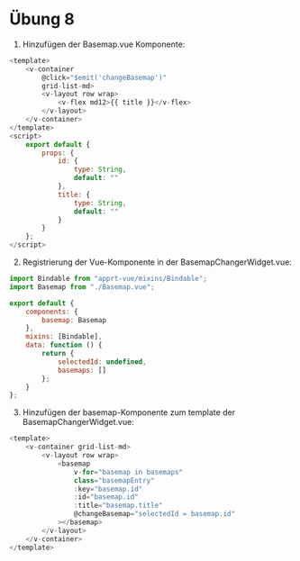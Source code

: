 # Übung 8

1. Hinzufügen der Basemap.vue Komponente:

```javascript
<template>
    <v-container
        @click="$emit('changeBasemap')"
        grid-list-md>
        <v-layout row wrap>
            <v-flex md12>{{ title }}</v-flex>
        </v-layout>
    </v-container>
</template>
<script>
    export default {
        props: {
            id: {
                type: String,
                default: ""
            },
            title: {
                type: String,
                default: ""
            }
        }
    };
</script>
```

2. Registrierung der Vue-Komponente in der BasemapChangerWidget.vue:

```javascript
import Bindable from "apprt-vue/mixins/Bindable";
import Basemap from "./Basemap.vue";

export default {
    components: {
        basemap: Basemap
    },
    mixins: [Bindable],
    data: function () {
        return {
            selectedId: undefined,
            basemaps: []
        };
    }
};
```

3. Hinzufügen der basemap-Komponente zum template der BasemapChangerWidget.vue:

```javascript
<template>
    <v-container grid-list-md>
        <v-layout row wrap>
            <basemap
                v-for="basemap in basemaps"
                class="basemapEntry"
                :key="basemap.id"
                :id="basemap.id"
                :title="basemap.title"
                @changeBasemap="selectedId = basemap.id"
            ></basemap>
        </v-layout>
    </v-container>
</template>
```
